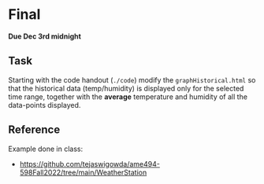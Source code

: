 # Final

**Due Dec 3rd midnight**

## Task
Starting with the code handout (`./code`) modify the `graphHistorical.html` so that
the historical data (temp/humidity) is displayed only for the selected
time range, together with the **average** temperature and humidity of
all the data-points displayed.

## Reference

Example done in class:
- https://github.com/tejaswigowda/ame494-598Fall2022/tree/main/WeatherStation
